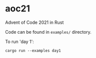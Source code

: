 # aoc21
Advent of Code 2021 in Rust

Code can be found in `examples/` directory.

To run 'day 1':
```
cargo run --examples day1
```
